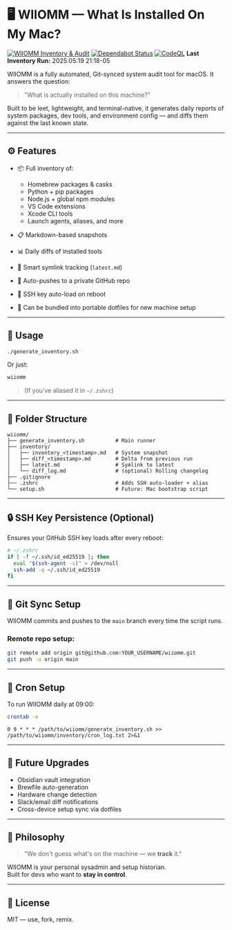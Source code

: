 # 🖥️ WIIOMM — What Is Installed On My Mac?

[![WIIOMM Inventory & Audit](https://github.com/Salberg87/WIIOMM/actions/workflows/inventory.yml/badge.svg)](https://github.com/Salberg87/WIIOMM/actions/workflows/inventory.yml)
[![Dependabot Status](https://img.shields.io/badge/dependabot-enabled-brightgreen?logo=dependabot)](https://github.com/Salberg87/WIIOMM/network/updates)
[![CodeQL](https://github.com/Salberg87/WIIOMM/actions/workflows/codeql.yml/badge.svg)](https://github.com/Salberg87/WIIOMM/security/code-scanning)
**Last Inventory Run:** 2025:05:19 21:18-05 <!--LAST_INVENTORY_RUN-->

WIIOMM is a fully automated, Git-synced system audit tool for macOS. It answers the question:

> "What is actually installed on this machine?"

Built to be leet, lightweight, and terminal-native, it generates daily reports of system packages, dev tools, and environment config — and diffs them against the last known state.

---

## ⚙️ Features

- 📦 Full inventory of:
  - Homebrew packages & casks
  - Python + pip packages
  - Node.js + global npm modules
  - VS Code extensions
  - Xcode CLI tools
  - Launch agents, aliases, and more

- 📋 Markdown-based snapshots
- 📊 Daily diffs of installed tools
- 🧠 Smart symlink tracking (`latest.md`)
- 🔁 Auto-pushes to a private GitHub repo
- 🔐 SSH key auto-load on reboot
- 🧱 Can be bundled into portable dotfiles for new machine setup

---

## 🚀 Usage

```bash
./generate_inventory.sh
```

Or just:

```bash
wiiomm
```

> (If you've aliased it in `~/.zshrc`)

---

## 📁 Folder Structure

```
wiiomm/
├── generate_inventory.sh          # Main runner
├── inventory/
│   ├── inventory_<timestamp>.md   # System snapshot
│   ├── diff_<timestamp>.md        # Delta from previous run
│   ├── latest.md                  # Symlink to latest
│   └── diff_log.md                # (optional) Rolling changelog
├── .gitignore
├── .zshrc                         # Adds SSH auto-loader + alias
└── setup.sh                       # Future: Mac bootstrap script
```

---

## 🔒 SSH Key Persistence (Optional)

Ensures your GitHub SSH key loads after every reboot:

```zsh
# ~/.zshrc
if [ -f ~/.ssh/id_ed25519 ]; then
  eval "$(ssh-agent -s)" > /dev/null
  ssh-add -q ~/.ssh/id_ed25519
fi
```

---

## 🔁 Git Sync Setup

WIIOMM commits and pushes to the `main` branch every time the script runs.

### Remote repo setup:
```bash
git remote add origin git@github.com:YOUR_USERNAME/wiiomm.git
git push -u origin main
```

---

## 🧪 Cron Setup

To run WIIOMM daily at 09:00:

```bash
crontab -e
```

```cron
0 9 * * * /path/to/wiiomm/generate_inventory.sh >> /path/to/wiiomm/inventory/cron_log.txt 2>&1
```

---

## 🧰 Future Upgrades

- Obsidian vault integration
- Brewfile auto-generation
- Hardware change detection
- Slack/email diff notifications
- Cross-device setup sync via dotfiles

---

## 🧠 Philosophy

> "We don't guess what's on the machine — we **track** it."

WIIOMM is your personal sysadmin and setup historian.  
Built for devs who want to **stay in control**.

---

## 💾 License

MIT — use, fork, remix.